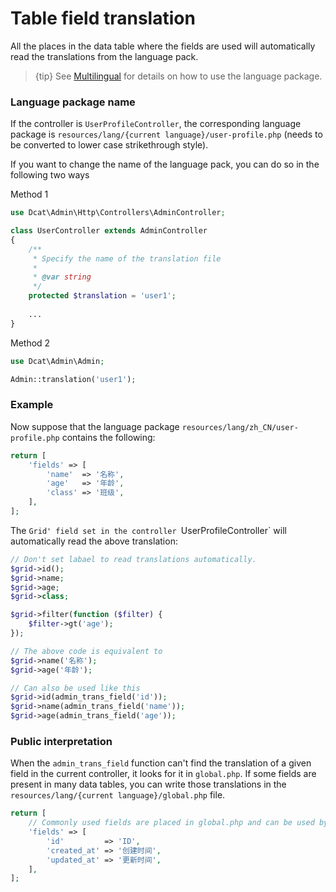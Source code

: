 # Table field translation

All the places in the data table where the fields are used will automatically read the translations from the language pack.

> {tip} See <a>[Multilingual](trans.md)</a> for details on how to use the language package.

### Language package name
If the controller is `UserProfileController`, the corresponding language package is `resources/lang/{current language}/user-profile.php` (needs to be converted to lower case strikethrough style).

If you want to change the name of the language pack, you can do so in the following two ways

Method 1
```php
use Dcat\Admin\Http\Controllers\AdminController;

class UserController extends AdminController
{
    /**
     * Specify the name of the translation file
     * 
     * @var string 
     */
    protected $translation = 'user1';
    
    ...
}
```

Method 2
```php
use Dcat\Admin\Admin;

Admin::translation('user1');
```




### Example
Now suppose that the language package `resources/lang/zh_CN/user-profile.php` contains the following:
```php
return [
    'fields' => [
        'name'  => '名称',
        'age'   => '年龄',
        'class' => '班级',
    ],
];
```

The `Grid' field set in the controller `UserProfileController` will automatically read the above translation:
```php
// Don't set labael to read translations automatically.
$grid->id();
$grid->name;
$grid->age;
$grid->class;

$grid->filter(function ($filter) {
    $filter->gt('age');
});

// The above code is equivalent to
$grid->name('名称');
$grid->age('年龄');

// Can also be used like this
$grid->id(admin_trans_field('id'));
$grid->name(admin_trans_field('name'));
$grid->age(admin_trans_field('age'));

```

### Public interpretation
When the `admin_trans_field` function can't find the translation of a given field in the current controller, it looks for it in `global.php`. If some fields are present in many data tables, you can write those translations in the `resources/lang/{current language}/global.php` file.
```php
return [
    // Commonly used fields are placed in global.php and can be used by all controllers.
    'fields' => [
        'id'         => 'ID',
        'created_at' => '创建时间',
        'updated_at' => '更新时间',
    ],
];
```

